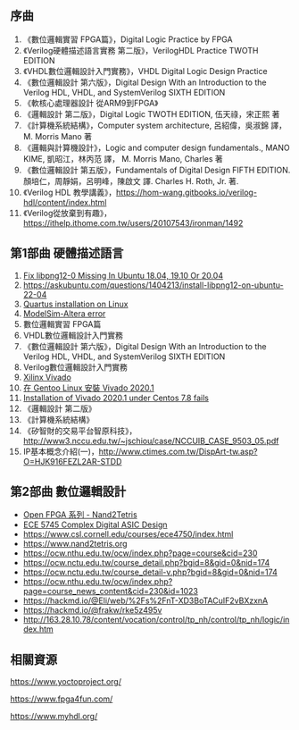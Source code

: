 ## 序曲
1. 《數位邏輯實習 FPGA篇》，Digital Logic Practice by FPGA
1. 《Verilog硬體描述語言實務 第二版》，VerilogHDL Practice TWOTH EDITION
1. 《VHDL數位邏輯設計入門實務》，VHDL Digital Logic Design Practice
1. 《數位邏輯設計 第六版》，Digital Design With an Introduction to the Verilog HDL, VHDL, and SystemVerilog SIXTH EDITION
1. 《軟核心處理器設計 從ARM9到FPGA》
1. 《邏輯設計 第二版》，Digital Logic TWOTH EDITION, 伍天祿，宋正熙 著
1. 《計算機系統結構》，Computer system architecture, 呂紹偉，吳淑錦 譯， M. Morris Mano 著
1. 《邏輯與計算機設計》，Logic and computer design fundamentals., MANO KIME, 凱昭江，林丙范 譯， M. Morris Mano, Charles 著
1. 《數位邏輯設計 第五版》，Fundamentals of Digital Design FIFTH EDITION. 顏培仁，周靜娟，呂明峰，陳啟文 譯. Charles H. Roth, Jr. 著.
1. 《Verilog HDL 教學講義》，https://hom-wang.gitbooks.io/verilog-hdl/content/index.html
1. 《Verilog從放棄到有趣》，https://ithelp.ithome.com.tw/users/20107543/ironman/1492

## 第1部曲 硬體描述語言
1. [Fix libpng12-0 Missing In Ubuntu 18.04, 19.10 Or 20.04](https://www.linuxuprising.com/2018/05/fix-libpng12-0-missing-in-ubuntu-1804.html)
1. https://askubuntu.com/questions/1404213/install-libpng12-on-ubuntu-22-04
1. [Quartus installation on Linux](http://www.armadeus.org/wiki/index.php?title=Quartus_installation_on_Linux)
1. [ModelSim-Altera error](https://stackoverflow.com/questions/31908525/modelsim-altera-error)
1. 數位邏輯實習 FPGA篇
1. VHDL數位邏輯設計入門實務
1. 《數位邏輯設計 第六版》，Digital Design With an Introduction to the Verilog HDL, VHDL, and SystemVerilog SIXTH EDITION
1. Verilog數位邏輯設計入門實務
1. [Xilinx Vivado](https://wiki.archlinux.org/index.php/Xilinx_Vivado)
1. [在 Gentoo Linux 安裝 Vivado 2020.1](https://coldnew.github.io/16cb6a8e/)
1. [Installation of Vivado 2020.1 under Centos 7.8 fails](https://forums.xilinx.com/t5/Installation-and-Licensing/Installation-of-Vivado-2020-1-under-Centos-7-8-fails/td-p/1115482)
1. 《邏輯設計 第二版》
1. 《計算機系統結構》
1.  《矽智財的交易平台智原科技》，http://www3.nccu.edu.tw/~jschiou/case/NCCUIB_CASE_9503_05.pdf
1. IP基本概念介紹(一)，http://www.ctimes.com.tw/DispArt-tw.asp?O=HJK916FEZL2AR-STDD

## 第2部曲 數位邏輯設計
- [Open FPGA 系列 - Nand2Tetris](https://yodalee.me/2021/10/openfpga_nand2tetris/?fbclid=IwAR0VkW-UYn9-SiyE19b0PYZb4kyxckeXMRAk5phlJpCfGQYKQMy5eMh-Q2E)
- [ECE 5745 Complex Digital ASIC Design](https://www.csl.cornell.edu/courses/ece5745/)
- https://www.csl.cornell.edu/courses/ece4750/index.html
- https://www.nand2tetris.org
- https://ocw.nthu.edu.tw/ocw/index.php?page=course&cid=230
- https://ocw.nctu.edu.tw/course_detail.php?bgid=8&gid=0&nid=174
- https://ocw.nctu.edu.tw/course_detail-v.php?bgid=8&gid=0&nid=174
- https://ocw.nthu.edu.tw/ocw/index.php?page=course_news_content&cid=230&id=1023
- https://hackmd.io/@Eli/web/%2Fs%2FnT-XD3BoTACuIF2vBXzxnA
- https://hackmd.io/@frakw/rke5z495v
- http://163.28.10.78/content/vocation/control/tp_nh/control/tp_nh/logic/index.htm

## 相關資源

https://www.yoctoproject.org/

https://www.fpga4fun.com/

https://www.myhdl.org/
